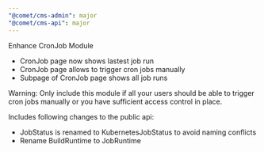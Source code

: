 ```yaml
---
"@comet/cms-admin": major
"@comet/cms-api": major
---
```


Enhance CronJob Module

-   CronJob page now shows lastest job run
-   CronJob page allows to trigger cron jobs manually
-   Subpage of CronJob page shows all job runs

Warning: Only include this module if all your users should be able to trigger cron jobs manually or you have sufficient access control in place.

Includes following changes to the public api:

-   JobStatus is renamed to KubernetesJobStatus to avoid naming conflicts
-   Rename BuildRuntime to JobRuntime
